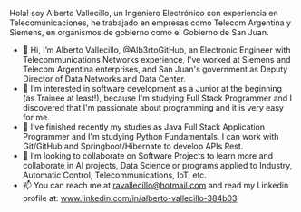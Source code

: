 Hola! soy Alberto Vallecillo, un Ingeniero Electrónico con experiencia en Telecomunicaciones, he trabajado en empresas como Telecom Argentina y Siemens, en organismos de gobierno como el Gobierno de San Juan.

- 👋 Hi, I’m Alberto Vallecillo, @Alb3rtoGitHub, an Electronic Engineer with Telecommunications Networks experience, I've worked at Siemens and Telecom Argentina enterprises, and San Juan's government as Deputy Director of Data Networks and Data Center.
- 👀 I’m interested in software development as a Junior at the beginning (as Trainee at least!), because I'm studying Full Stack Programmer and I discovered that I'm passionate about programming and it is very easy for me.
- 🌱 I’ve finished recently my studies as Java Full Stack Application Programmer and I'm studying Python Fundamentals. I can work with Git/GitHub and Springboot/Hibernate to develop APIs Rest.
- 💞️ I’m looking to collaborate on Software Projects to learn more and collaborate in AI projects, Data Science or programs applied to Industry, Automatic Control, Telecommunications, IoT, etc.
- 📫 You can reach me at ravallecillo@hotmail.com and read my Linkedin profile at:  www.linkedin.com/in/alberto-vallecillo-384b03

<!---
Alb3rtoGitHub/Alb3rtoGitHub is a ✨ special ✨ repository because its `README.md` (this file) appears on your GitHub profile.
You can click the Preview link to take a look at your changes.
--->
